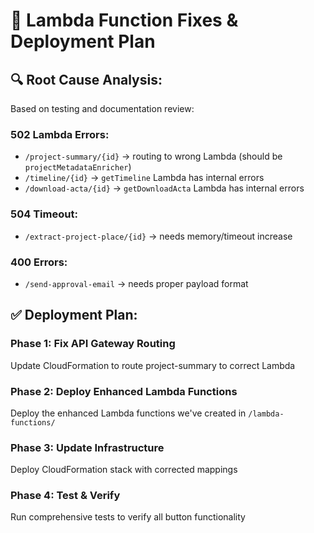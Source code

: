 # 🔧 Lambda Function Fixes & Deployment Plan

## 🔍 **Root Cause Analysis:**

Based on testing and documentation review:

### **502 Lambda Errors:**

- `/project-summary/{id}` → routing to wrong Lambda (should be `projectMetadataEnricher`)
- `/timeline/{id}` → `getTimeline` Lambda has internal errors
- `/download-acta/{id}` → `getDownloadActa` Lambda has internal errors

### **504 Timeout:**

- `/extract-project-place/{id}` → needs memory/timeout increase

### **400 Errors:**

- `/send-approval-email` → needs proper payload format

## ✅ **Deployment Plan:**

### **Phase 1: Fix API Gateway Routing**

Update CloudFormation to route project-summary to correct Lambda

### **Phase 2: Deploy Enhanced Lambda Functions**

Deploy the enhanced Lambda functions we've created in `/lambda-functions/`

### **Phase 3: Update Infrastructure**

Deploy CloudFormation stack with corrected mappings

### **Phase 4: Test & Verify**

Run comprehensive tests to verify all button functionality
